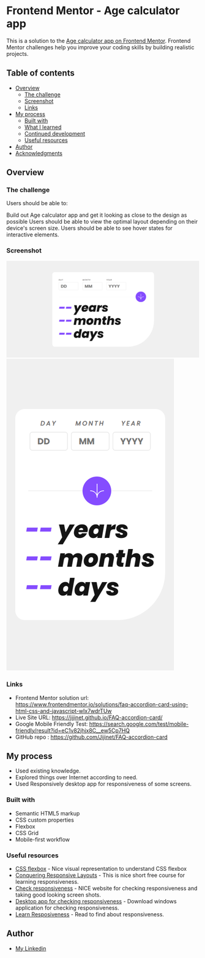 # Frontend Mentor - Age calculator app

This is a solution to the [Age calculator app on Frontend Mentor](https://www.frontendmentor.io/challenges/age-calculator-app-dF9DFFpj-Q). Frontend Mentor challenges help you improve your coding skills by building realistic projects.

## Table of contents

- [Overview](#overview)
  - [The challenge](#the-challenge)
  - [Screenshot](#screenshot)
  - [Links](#links)
- [My process](#my-process)
  - [Built with](#built-with)
  - [What I learned](#what-i-learned)
  - [Continued development](#continued-development)
  - [Useful resources](#useful-resources)
- [Author](#author)
- [Acknowledgments](#acknowledgments)

## Overview

### The challenge

Users should be able to:

Build out Age calculator app and get it looking as close to the design as possible
Users should be able to view the optimal layout depending on their device's screen size.
Users should be able to see hover states for interactive elements.

### Screenshot

![PC View](./screenshots/Capture%20d%E2%80%99%C3%A9cran%202023-05-27%20162201.png)
![Mobile view](./screenshots/Capture%20d%E2%80%99%C3%A9cran%202023-05-27%20162335.png)

### Links

- Frontend Mentor solution url: https://www.frontendmentor.io/solutions/faq-accordion-card-using-html-css-and-javascript-wIx7wdrTUw
- Live Site URL: https://jijinet.github.io/FAQ-accordion-card/
- Google Mobile Friendly Test: https://search.google.com/test/mobile-friendly/result?id=eC1v82jhjx8C__ew5Cp7HQ
- GitHub repo : https://github.com/Jijinet/FAQ-accordion-card

## My process

- Used existing knowledge.
- Explored things over Internet according to need.
- Used Responsively desktop app for responsiveness of some screens.

### Built with

- Semantic HTML5 markup
- CSS custom properties
- Flexbox
- CSS Grid
- Mobile-first workflow

### Useful resources

- [CSS flexbox](https://css-tricks.com/snippets/css/a-guide-to-flexbox/) - Nice visual representation to understand CSS flexbox
- [Conquering Responsive Layouts](https://courses.kevinpowell.co/conquering-responsive-layouts) - This is nice short free course for learning responsiveness.
- [Check responsiveness](https://www.lambdatest.com/mobile-view-website) - NICE website for checking responsiveness and taking good looking screen shots.
- [Desktop app for checking responsiveness](https://responsively.app/) - Download windows application for checking responsiveness.
- [Learn Resposiveness](https://web.dev/learn/design/) - Read to find about responsiveness.

## Author

- [My Linkedin](https://www.linkedin.com/in/jihane-arfi/)
